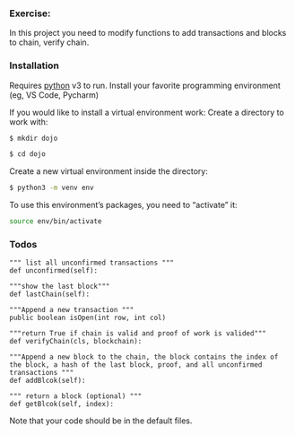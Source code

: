 
### Exercise:

In this project you need to modify functions to add transactions and blocks to chain, verify chain.

### Installation

Requires [python](https://python.org/) v3 to run.
Install your favorite programming environment (eg, VS Code, Pycharm)

If you would like to install a virtual environment work:
Create a directory to work with:
 ```sh
$ mkdir dojo
```
```sh
$ cd dojo
```
Create a new virtual environment inside the directory:
```sh
$ python3 -m venv env 
```
To use this environment’s packages, you need to “activate” it:
```sh
source env/bin/activate
```


### Todos

    """ list all unconfirmed transactions """
    def unconfirmed(self):

    """show the last block"""
    def lastChain(self):

    """Append a new transaction """
    public boolean isOpen(int row, int col)

    """return True if chain is valid and proof of work is valided"""
    def verifyChain(cls, blockchain):

    """Append a new block to the chain, the block contains the index of the block, a hash of the last block, proof, and all unconfirmed transactions """
    def addBlcok(self):

    """ return a block (optional) """
    def getBlcok(self, index):

Note that your code should be in the default files.

